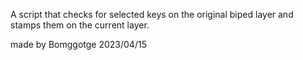 A script that checks for selected keys on the original biped layer and stamps them on the current layer.

made by Bomggotge 2023/04/15